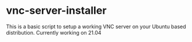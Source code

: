 # vnc-server-installer
This is a basic script to setup a working VNC server on your Ubuntu based distribution. Currently working on 21.04
